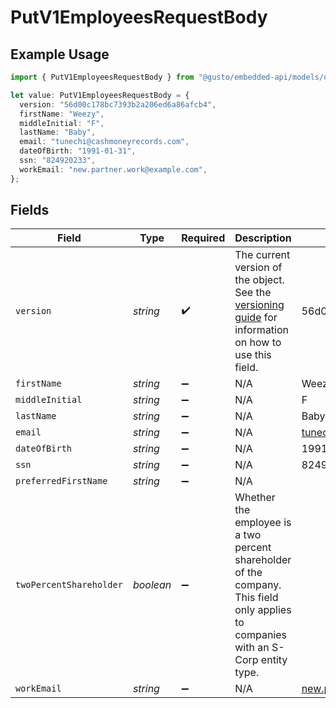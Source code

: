 # PutV1EmployeesRequestBody

## Example Usage

```typescript
import { PutV1EmployeesRequestBody } from "@gusto/embedded-api/models/operations/putv1employees.js";

let value: PutV1EmployeesRequestBody = {
  version: "56d00c178bc7393b2a206ed6a86afcb4",
  firstName: "Weezy",
  middleInitial: "F",
  lastName: "Baby",
  email: "tunechi@cashmoneyrecords.com",
  dateOfBirth: "1991-01-31",
  ssn: "824920233",
  workEmail: "new.partner.work@example.com",
};
```

## Fields

| Field                                                                                                                                                             | Type                                                                                                                                                              | Required                                                                                                                                                          | Description                                                                                                                                                       | Example                                                                                                                                                           |
| ----------------------------------------------------------------------------------------------------------------------------------------------------------------- | ----------------------------------------------------------------------------------------------------------------------------------------------------------------- | ----------------------------------------------------------------------------------------------------------------------------------------------------------------- | ----------------------------------------------------------------------------------------------------------------------------------------------------------------- | ----------------------------------------------------------------------------------------------------------------------------------------------------------------- |
| `version`                                                                                                                                                         | *string*                                                                                                                                                          | :heavy_check_mark:                                                                                                                                                | The current version of the object. See the [versioning guide](https://docs.gusto.com/embedded-payroll/docs/idempotency) for information on how to use this field. | 56d00c178bc7393b2a206ed6a86afcb4                                                                                                                                  |
| `firstName`                                                                                                                                                       | *string*                                                                                                                                                          | :heavy_minus_sign:                                                                                                                                                | N/A                                                                                                                                                               | Weezy                                                                                                                                                             |
| `middleInitial`                                                                                                                                                   | *string*                                                                                                                                                          | :heavy_minus_sign:                                                                                                                                                | N/A                                                                                                                                                               | F                                                                                                                                                                 |
| `lastName`                                                                                                                                                        | *string*                                                                                                                                                          | :heavy_minus_sign:                                                                                                                                                | N/A                                                                                                                                                               | Baby                                                                                                                                                              |
| `email`                                                                                                                                                           | *string*                                                                                                                                                          | :heavy_minus_sign:                                                                                                                                                | N/A                                                                                                                                                               | tunechi@cashmoneyrecords.com                                                                                                                                      |
| `dateOfBirth`                                                                                                                                                     | *string*                                                                                                                                                          | :heavy_minus_sign:                                                                                                                                                | N/A                                                                                                                                                               | 1991-01-31                                                                                                                                                        |
| `ssn`                                                                                                                                                             | *string*                                                                                                                                                          | :heavy_minus_sign:                                                                                                                                                | N/A                                                                                                                                                               | 824920233                                                                                                                                                         |
| `preferredFirstName`                                                                                                                                              | *string*                                                                                                                                                          | :heavy_minus_sign:                                                                                                                                                | N/A                                                                                                                                                               |                                                                                                                                                                   |
| `twoPercentShareholder`                                                                                                                                           | *boolean*                                                                                                                                                         | :heavy_minus_sign:                                                                                                                                                | Whether the employee is a two percent shareholder of the company. This field only applies to companies with an S-Corp entity type.                                |                                                                                                                                                                   |
| `workEmail`                                                                                                                                                       | *string*                                                                                                                                                          | :heavy_minus_sign:                                                                                                                                                | N/A                                                                                                                                                               | new.partner.work@example.com                                                                                                                                      |